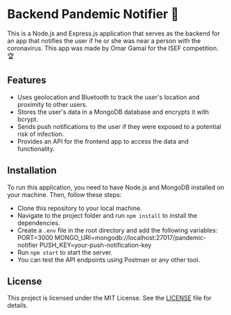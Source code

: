 # Backend Pandemic Notifier 🚨

This is a Node.js and Express.js application that serves as the backend for an app that notifies the user if he or she was near a person with the coronavirus. This app was made by Omar Gamal for the ISEF competition. 🏆

## Features

- Uses geolocation and Bluetooth to track the user's location and proximity to other users.
- Stores the user's data in a MongoDB database and encrypts it with bcrypt.
- Sends push notifications to the user if they were exposed to a potential risk of infection.
- Provides an API for the frontend app to access the data and functionality.

## Installation

To run this application, you need to have Node.js and MongoDB installed on your machine. Then, follow these steps:

- Clone this repository to your local machine.
- Navigate to the project folder and run `npm install` to install the dependencies.
- Create a `.env` file in the root directory and add the following variables:
PORT=3000
MONGO_URI=mongodb://localhost:27017/pandemic-notifier
PUSH_KEY=your-push-notification-key
- Run `npm start` to start the server.
- You can test the API endpoints using Postman or any other tool.

## License

This project is licensed under the MIT License. See the [LICENSE](LICENSE) file for details.
